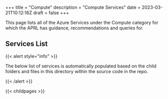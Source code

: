 +++
title = "Compute"
description = "Compute Services"
date = 2023-03-21T10:12:16Z
draft = false
+++

This page lists all of the Azure Services under the Compute category for which the APRL has guidance, recommendations and queries for.

## Services List

{{< alert style="info" >}}

The below list of services is automatically populated based on the child folders and files in this directory within the source code in the repo.

{{< /alert >}}

{{< childpages >}}
